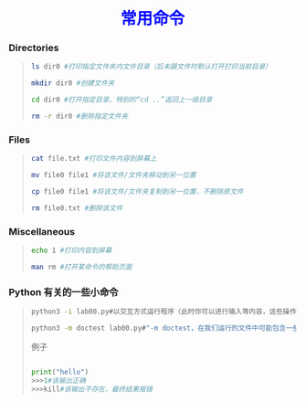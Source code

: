 <h1><div style="text-align:center"><span style='color:Blue'>常用命令</span></div></h1>

### Directories

> ```bash
> ls dir0 #打印指定文件夹内文件目录（后未跟文件时默认打开打印当前目录）
> ```
>
> ```bash
> mkdir dir0 #创建文件夹
> ```
>
> ```bash
> cd dir0 #打开指定目录，特别的“cd ..”返回上一级目录
> ```
>
> ```bash
> rm -r dir0 #删除指定文件夹
> ```

### Files

> ```bash
> cat file.txt #打印文件内容到屏幕上
> ```
>
> ```bash
> mv file0 file1 #将该文件/文件夹移动到另一位置
> ```
>
> ```bash
> cp file0 file1 #将该文件/文件夹复制到另一位置，不删除原文件
> ```
>
> ```bash
> rm file0.txt #删除该文件
> ```

### Miscellaneous

> ```bash
> echo 1 #打印内容到屏幕
> ```
>
> ```bash
> man rm #打开某命令的帮助页面
> ```

### Python 有关的一些小命令

> ```bash
> python3 -i lab00.py#以交互方式运行程序（此时你可以进行输入等内容，这些操作不改变文件），诸如输入操作等需要通过“-i”方式运行
> ```
>
> ```bash
> python3 -m doctest lab00.py#"-m doctest，在我们运行的文件中可能包含一些测试片段>>>，表示输出，若输出与>>>的示例一致则不显示任何输出，若出错则报错"
> ```
>
> 例子
>
> ```python
> 
> print("hello")
> >>>1#该输出正确
> >>>kill#该输出不存在，最终结果报错
> ```